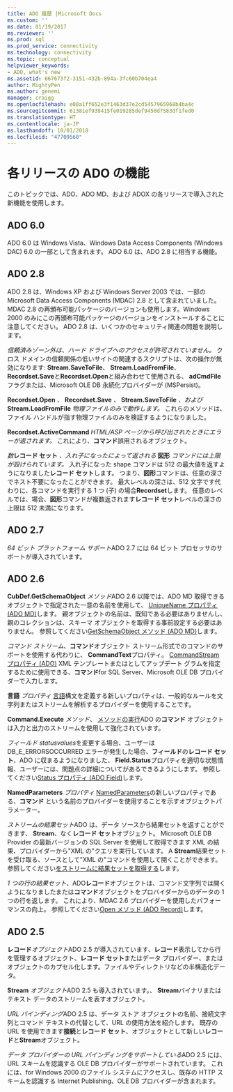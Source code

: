 ```yaml
---
title: ADO 履歴 |Microsoft Docs
ms.custom: ''
ms.date: 01/19/2017
ms.reviewer: ''
ms.prod: sql
ms.prod_service: connectivity
ms.technology: connectivity
ms.topic: conceptual
helpviewer_keywords:
- ADO, what's new
ms.assetid: 667673f2-3151-432b-894a-3fc60b704ea4
author: MightyPen
ms.author: genemi
manager: craigg
ms.openlocfilehash: e00a1ff652e3f1463d37e2cd5457965968b4ba4c
ms.sourcegitcommit: 61381ef939415fe019285def9450d7583df1fed0
ms.translationtype: HT
ms.contentlocale: ja-JP
ms.lasthandoff: 10/01/2018
ms.locfileid: "47709560"
---
```

# <a name="ado-features-for-each-release"></a>各リリースの ADO の機能
このトピックでは、ADO、ADO MD、および ADOX の各リリースで導入された新機能を使用します。

## <a name="ado-60"></a>ADO 6.0
 ADO 6.0 は Windows Vista、Windows Data Access Components (Windows DAC) 6.0 の一部として含まれます。 ADO 6.0 は、ADO 2.8 に相当する機能。

## <a name="ado-28"></a>ADO 2.8
 ADO 2.8 は、Windows XP および Windows Server 2003 では、一部の Microsoft Data Access Components (MDAC) 2.8 として含まれていました。 MDAC 2.8 の再頒布可能パッケージのバージョンも使用します。Windows 2000 のみにこの再頒布可能パッケージのバージョンをインストールすることに注意してください。 ADO 2.8 は、いくつかのセキュリティ関連の問題を説明します。

 *信頼済みゾーン外は、ハード ドライブへのアクセスが許可されていません。*
クロス ドメインの信頼関係の低いサイトの関連するスクリプトは、次の操作が無効になります: **Stream.SaveToFile**、 **Stream.LoadFromFile**、 **Recordset.Save**と**Recordset.Open**と組み合わせて使用される、 **adCmdFile**フラグまたは、Microsoft OLE DB 永続化プロバイダーが (MSPersist)。

 **Recordset.Open** *、* **Recordset.Save** *、* **Stream.SaveToFile** *、および* **Stream.LoadFromFile** *物理ファイルのみで動作します。*
これらのメソッドは、ファイル ハンドルが指す物理ファイルのみを検証するようになりました。

 **Recordset.ActiveCommand** *HTML/ASP ページから呼び出されたときにエラーが返されます。*
これにより、**コマンド**誤用されるオブジェクト。

 *数***レコード セット** *、入れ子になったによって返される* **図形** *コマンドには上限が設けられています。*
入れ子になった shape コマンドは 512 の最大値を返すようになりました**レコード セット**します。 つまり、**図形**コマンドは、任意の深さでネスト不要になったことができます。 最大レベルの深さは、512 文字です代わりに、各コマンドを実行する 1 つ (子) の場合**Recordset**します。 任意のレベルでは、場合、**図形**コマンドが複数返されます**レコード セット**レベルの深さの上限は 512 未満になります。

## <a name="ado-27"></a>ADO 2.7
 *64 ビット プラットフォーム サポート*ADO 2.7 には 64 ビット プロセッサのサポートが導入されています。

## <a name="ado-26"></a>ADO 2.6
 **CubDef.GetSchemaObject** *メソッド*ADO 2.6 以降では、ADO MD 取得できるオブジェクトで指定された一意の名前を使用して、 [UniqueName プロパティ (ADO MD)](../../ado/reference/ado-md-api/uniquename-property-ado-md.md)します。 親オブジェクトの名前は、既知である必要はありませんし、親のコレクションは、スキーマ オブジェクトを取得する事前設定する必要はありません。 参照してください[GetSchemaObject メソッド (ADO MD)](../../ado/reference/ado-md-api/getschemaobject-method-ado-md.md)します。

 *コマンド ストリーム*、**コマンド**オブジェクト ストリーム形式でのコマンドのサポートを使用する代わりに、 **CommandText**プロパティ。 [CommandStream プロパティ (ADO)](../../ado/reference/ado-api/commandstream-property-ado.md) XML テンプレートまたはとしてアップデート グラムを指定するために使用できる、**コマンド**for SQL Server、Microsoft OLE DB プロバイダーで入力します。

 **言語** *プロパティ* [言語](../../ado/reference/ado-api/dialect-property.md)構文を定義する新しいプロパティは、一般的なルールを文字列またはストリームを解析するプロバイダーを使用することです。

 **Command.Execute** *メソッド*、 [メソッドの実行](../../ado/reference/ado-api/execute-method-ado-command.md)ADO の**コマンド** オブジェクトは入力と出力のストリームを使用して強化されています。

 *フィールド statusvalues*を変更する場合、ユーザーは DB_E_ERRORSOCCURRED エラーが発生した場合、**フィールド**の**レコード セット**、ADO に収まるようになりました、 **Field.Status**プロパティを適切な状態情報、ユーザーには、問題点の詳細についてがあるできるようにします。 参照してください[Status プロパティ (ADO Field)](../../ado/reference/ado-api/status-property-ado-field.md)します。

 **NamedParameters** *プロパティ* [NamedParameters](../../ado/reference/ado-api/namedparameters-property-ado.md)の新しいプロパティである、**コマンド** という名前のプロバイダーを使用することを示すオブジェクトパラメーター。

 *ストリームの結果セット*ADO は、データ ソースから結果セットを返すことができます、 **Stream**、なく**レコード セット**オブジェクト。 Microsoft OLE DB Provider の最新バージョンの SQL Server を使用して取得できます XML の結果、プロバイダーから"XML の"クエリを実行しています。 A **Stream**結果セットを受け取る、ソースとして"XML の"コマンドを使用して開くことができます。 参照してください[をストリームに結果セットを取得する](../../ado/guide/data/retrieving-resultsets-into-streams.md)します。

 *1 つの行の結果セット*、ADO**レコード**オブジェクトは、コマンド文字列では開くようになりましたまたは**コマンド**オブジェクトをプロバイダーからのデータの 1 つの行を返します。 これにより、MDAC 2.6 プロバイダーを使用したパフォーマンスの向上。 参照してください[Open メソッド (ADO Record)](../../ado/reference/ado-api/open-method-ado-record.md)します。

## <a name="ado-25"></a>ADO 2.5
 **レコード***オブジェクト*ADO 2.5 が導入されています、**レコード**表示してから行を管理するオブジェクト、**レコード セット**またはデータ プロバイダー、またはオブジェクトのカプセル化します。ファイルやディレクトリなどの半構造化データ。

 **Stream** *オブジェクト*ADO 2.5 も導入されています。、 **Stream**バイナリまたはテキスト データのストリームを表すオブジェクト。

 *URL バインディング*ADO 2.5 は、データ ストア オブジェクトの名前、接続文字列とコマンド テキストの代替として、URL の使用方法を紹介します。 既存の URL を使用できます**接続**と**レコード セット**、オブジェクトとして新しい**レコード**と**Stream**オブジェクト。

 *データ プロバイダーの URL バインディングをサポートしている*ADO 2.5 には、URL スキームを認識する OLE DB プロバイダーがサポートされています。 これには、for Windows 2000 のファイル システムにアクセスし、既存の HTTP スキームを認識する Internet Publishing、OLE DB プロバイダーが含まれます。
